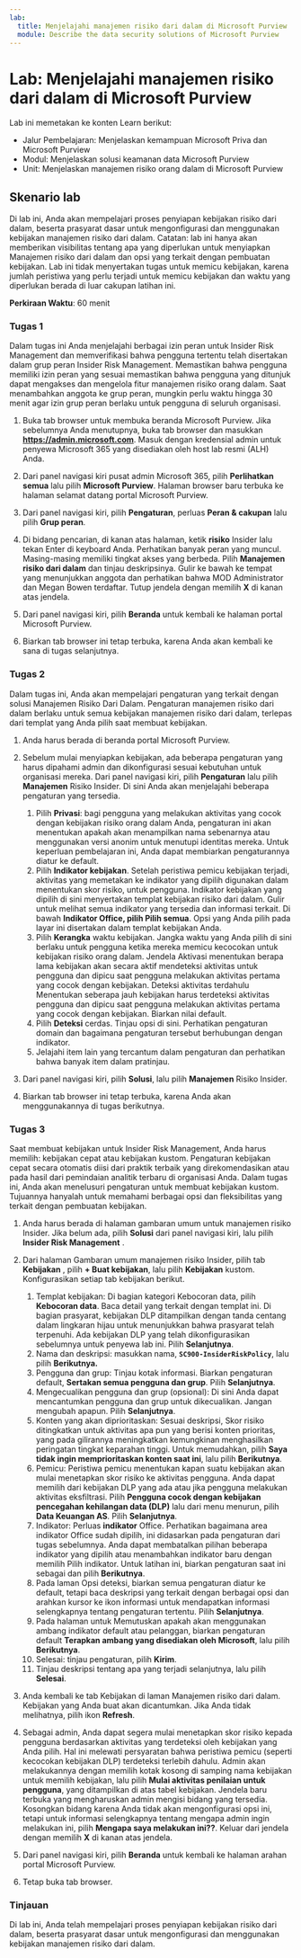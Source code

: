 ```yaml
---
lab:
  title: Menjelajahi manajemen risiko dari dalam di Microsoft Purview
  module: Describe the data security solutions of Microsoft Purview
---
```


# Lab: Menjelajahi manajemen risiko dari dalam di Microsoft Purview

Lab ini memetakan ke konten Learn berikut:

- Jalur Pembelajaran: Menjelaskan kemampuan Microsoft Priva dan Microsoft Purview
- Modul: Menjelaskan solusi keamanan data Microsoft Purview
- Unit: Menjelaskan manajemen risiko orang dalam di Microsoft Purview

## Skenario lab

Di lab ini, Anda akan mempelajari proses penyiapan kebijakan risiko dari dalam, beserta prasyarat dasar untuk mengonfigurasi dan menggunakan kebijakan manajemen risiko dari dalam.  Catatan: lab ini hanya akan memberikan visibilitas tentang apa yang diperlukan untuk menyiapkan Manajemen risiko dari dalam dan opsi yang terkait dengan pembuatan kebijakan.  Lab ini tidak menyertakan tugas untuk memicu kebijakan, karena jumlah peristiwa yang perlu terjadi untuk memicu kebijakan dan waktu yang diperlukan berada di luar cakupan latihan ini.

**Perkiraan Waktu**: 60 menit

### Tugas 1

Dalam tugas ini Anda menjelajahi berbagai izin peran untuk Insider Risk Management dan memverifikasi bahwa pengguna tertentu telah disertakan dalam grup peran Insider Risk Management. Memastikan bahwa pengguna memiliki izin peran yang sesuai memastikan bahwa pengguna yang ditunjuk dapat mengakses dan mengelola fitur manajemen risiko orang dalam. Saat menambahkan anggota ke grup peran, mungkin perlu waktu hingga 30 menit agar izin grup peran berlaku untuk pengguna di seluruh organisasi.

1. Buka tab browser untuk membuka beranda Microsoft Purview.  Jika sebelumnya Anda menutupnya, buka tab browser dan masukkan **https://admin.microsoft.com**. Masuk dengan kredensial admin untuk penyewa Microsoft 365 yang disediakan oleh host lab resmi (ALH) Anda. 

1. Dari panel navigasi kiri pusat admin Microsoft 365, pilih **Perlihatkan semua** lalu pilih **Microsoft Purview**.  Halaman browser baru terbuka ke halaman selamat datang portal Microsoft Purview.  

1. Dari panel navigasi kiri, pilih **Pengaturan**, perluas **Peran & cakupan** lalu pilih **Grup peran**.

1. Di bidang pencarian, di kanan atas halaman, ketik **risiko** Insider lalu tekan Enter di keyboard Anda.  Perhatikan banyak peran yang muncul.  Masing-masing memiliki tingkat akses yang berbeda.  Pilih **Manajemen risiko dari dalam** dan tinjau deskripsinya.  Gulir ke bawah ke tempat yang menunjukkan anggota dan perhatikan bahwa MOD Administrator dan Megan Bowen terdaftar. Tutup jendela dengan memilih **X** di kanan atas jendela.

1. Dari panel navigasi kiri, pilih **Beranda** untuk kembali ke halaman portal Microsoft Purview.

1. Biarkan tab browser ini tetap terbuka, karena Anda akan kembali ke sana di tugas selanjutnya.

### Tugas 2

Dalam tugas ini, Anda akan mempelajari pengaturan yang terkait dengan solusi Manajemen Risiko Dari Dalam.  Pengaturan manajemen risiko dari dalam berlaku untuk semua kebijakan manajemen risiko dari dalam, terlepas dari templat yang Anda pilih saat membuat kebijakan.

1. Anda harus berada di beranda portal Microsoft Purview.

1. Sebelum mulai menyiapkan kebijakan, ada beberapa pengaturan yang harus dipahami admin dan dikonfigurasi sesuai kebutuhan untuk organisasi mereka. Dari panel navigasi kiri, pilih **Pengaturan** lalu pilih **Manajemen** Risiko Insider.  Di sini Anda akan menjelajahi beberapa pengaturan yang tersedia.
    1. Pilih **Privasi**: bagi pengguna yang melakukan aktivitas yang cocok dengan kebijakan risiko orang dalam Anda, pengaturan ini akan menentukan apakah akan menampilkan nama sebenarnya atau menggunakan versi anonim untuk menutupi identitas mereka.  Untuk keperluan pembelajaran ini, Anda dapat membiarkan pengaturannya diatur ke default.
    1. Pilih **Indikator kebijakan**. Setelah peristiwa pemicu kebijakan terjadi, aktivitas yang memetakan ke indikator yang dipilih digunakan dalam menentukan skor risiko, untuk pengguna. Indikator kebijakan yang dipilih di sini menyertakan templat kebijakan risiko dari dalam.  Gulir untuk melihat semua indikator yang tersedia dan informasi terkait.  Di bawah **Indikator Office, pilih **Pilih semua****. Opsi yang Anda pilih pada layar ini disertakan dalam templat kebijakan Anda.
    1. Pilih **Kerangka** waktu kebijakan. Jangka waktu yang Anda pilih di sini berlaku untuk pengguna ketika mereka memicu kecocokan untuk kebijakan risiko orang dalam.   Jendela Aktivasi menentukan berapa lama kebijakan akan secara aktif mendeteksi aktivitas untuk pengguna dan dipicu saat pengguna melakukan aktivitas pertama yang cocok dengan kebijakan. Deteksi aktivitas terdahulu Menentukan seberapa jauh kebijakan harus terdeteksi aktivitas pengguna dan dipicu saat pengguna melakukan aktivitas pertama yang cocok dengan kebijakan.  Biarkan nilai default.
    1. Pilih **Deteksi** cerdas. Tinjau opsi di sini.  Perhatikan pengaturan domain dan bagaimana pengaturan tersebut berhubungan dengan indikator.
    1. Jelajahi item lain yang tercantum dalam pengaturan dan perhatikan bahwa banyak item dalam pratinjau.

1. Dari panel navigasi kiri, pilih **Solusi**, lalu pilih **Manajemen** Risiko Insider.

1. Biarkan tab browser ini tetap terbuka, karena Anda akan menggunakannya di tugas berikutnya.

### Tugas 3

Saat membuat kebijakan untuk Insider Risk Management, Anda harus memilih: kebijakan cepat atau kebijakan kustom. Pengaturan kebijakan cepat secara otomatis diisi dari praktik terbaik yang direkomendasikan atau pada hasil dari pemindaian analitik terbaru di organisasi Anda.  Dalam tugas ini, Anda akan menelusuri pengaturan untuk membuat kebijakan kustom. Tujuannya hanyalah untuk memahami berbagai opsi dan fleksibilitas yang terkait dengan pembuatan kebijakan.

1. Anda harus berada di halaman gambaran umum untuk manajemen risiko Insider.  Jika belum ada, pilih **Solusi** dari panel navigasi kiri, lalu pilih **Insider Risk Management** .

1. Dari halaman Gambaran umum manajemen risiko Insider, pilih tab **Kebijakan** , pilih **+ Buat kebijakan**, lalu pilih **Kebijakan** kustom. Konfigurasikan setiap tab kebijakan berikut.

    1. Templat kebijakan: Di bagian kategori Kebocoran data, pilih **Kebocoran data**.  Baca detail yang terkait dengan templat ini. Di bagian prasyarat, kebijakan DLP ditampilkan dengan tanda centang dalam lingkaran hijau untuk menunjukkan bahwa prasyarat telah terpenuhi.  Ada kebijakan DLP yang telah dikonfigurasikan sebelumnya untuk penyewa lab ini. Pilih **Selanjutnya**.
    1. Nama dan deskripsi: masukkan nama, **`SC900-InsiderRiskPolicy`**, lalu pilih **Berikutnya.**
    1. Pengguna dan grup: Tinjau kotak informasi.  Biarkan pengaturan default, **Sertakan semua pengguna dan grup**.  Pilih **Selanjutnya**.
    1. Mengecualikan pengguna dan grup (opsional): Di sini Anda dapat mencantumkan pengguna dan grup untuk dikecualikan. Jangan mengubah apapun. Pilih **Selanjutnya**.
    1. Konten yang akan diprioritaskan: Sesuai deskripsi, Skor risiko ditingkatkan untuk aktivitas apa pun yang berisi konten prioritas, yang pada gilirannya meningkatkan kemungkinan menghasilkan peringatan tingkat keparahan tinggi. Untuk memudahkan, pilih **Saya tidak ingin memprioritaskan konten saat ini**, lalu pilih **Berikutnya**.
    1. Pemicu: Peristiwa pemicu menentukan kapan suatu kebijakan akan mulai menetapkan skor risiko ke aktivitas pengguna.  Anda dapat memilih dari kebijakan DLP yang ada atau jika pengguna melakukan aktivitas eksfiltrasi. Pilih **Pengguna cocok dengan kebijakan pencegahan kehilangan data (DLP)** lalu dari menu menurun, pilih **Data Keuangan AS**. Pilih **Selanjutnya**.
    1. Indikator: Perluas **indikator** Office. Perhatikan bagaimana area indikator Office sudah dipilih, ini didasarkan pada pengaturan dari tugas sebelumnya.  Anda dapat membatalkan pilihan beberapa indikator yang dipilih atau menambahkan indikator baru dengan memilih Pilih indikator. Untuk latihan ini, biarkan pengaturan saat ini sebagai dan pilih **Berikutnya**.
    1. Pada laman Opsi deteksi, biarkan semua pengaturan diatur ke default, tetapi baca deskripsi yang terkait dengan berbagai opsi dan arahkan kursor ke ikon informasi untuk mendapatkan informasi selengkapnya tentang pengaturan tertentu.  Pilih **Selanjutnya**.
    1. Pada halaman untuk Memutuskan apakah akan menggunakan ambang indikator default atau pelanggan, biarkan pengaturan default **Terapkan ambang yang disediakan oleh Microsoft**, lalu pilih **Berikutnya**.
    1. Selesai: tinjau pengaturan, pilih **Kirim**.
    1. Tinjau deskripsi tentang apa yang terjadi selanjutnya, lalu pilih **Selesai**.

1. Anda kembali ke tab Kebijakan di laman Manajemen risiko dari dalam.  Kebijakan yang Anda buat akan dicantumkan.  Jika Anda tidak melihatnya, pilih ikon **Refresh**.

1. Sebagai admin, Anda dapat segera mulai menetapkan skor risiko kepada pengguna berdasarkan aktivitas yang terdeteksi oleh kebijakan yang Anda pilih. Hal ini melewati persyaratan bahwa peristiwa pemicu (seperti kecocokan kebijakan DLP) terdeteksi terlebih dahulu.  Admin akan melakukannya dengan memilih kotak kosong di samping nama kebijakan untuk memilih kebijakan, lalu pilih **Mulai aktivitas penilaian untuk pengguna**, yang ditampilkan di atas tabel kebijakan.  Jendela baru terbuka yang mengharuskan admin mengisi bidang yang tersedia. Kosongkan bidang karena Anda tidak akan mengonfigurasi opsi ini, tetapi untuk informasi selengkapnya tentang mengapa admin ingin melakukan ini, pilih **Mengapa saya melakukan ini??**.  Keluar dari jendela dengan memilih **X** di kanan atas jendela.

1. Dari panel navigasi kiri, pilih **Beranda** untuk kembali ke halaman arahan portal Microsoft Purview.

1. Tetap buka tab browser.

### Tinjauan

Di lab ini, Anda telah mempelajari proses penyiapan kebijakan risiko dari dalam, beserta prasyarat dasar untuk mengonfigurasi dan menggunakan kebijakan manajemen risiko dari dalam.
